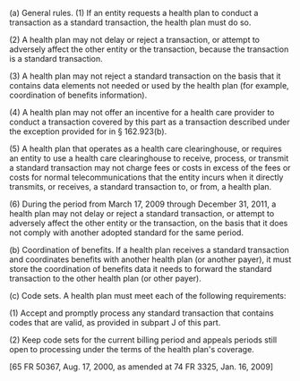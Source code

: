 (a) General rules. (1) If an entity requests a health plan to conduct a transaction as a standard transaction, the health plan must do so.

(2) A health plan may not delay or reject a transaction, or attempt to adversely affect the other entity or the transaction, because the transaction is a standard transaction.

(3) A health plan may not reject a standard transaction on the basis that it contains data elements not needed or used by the health plan (for example, coordination of benefits information).

(4) A health plan may not offer an incentive for a health care provider to conduct a transaction covered by this part as a transaction described under the exception provided for in § 162.923(b).

(5) A health plan that operates as a health care clearinghouse, or requires an entity to use a health care clearinghouse to receive, process, or transmit a standard transaction may not charge fees or costs in excess of the fees or costs for normal telecommunications that the entity incurs when it directly transmits, or receives, a standard transaction to, or from, a health plan.

(6) During the period from March 17, 2009 through December 31, 2011, a health plan may not delay or reject a standard transaction, or attempt to adversely affect the other entity or the transaction, on the basis that it does not comply with another adopted standard for the same period.

(b) Coordination of benefits. If a health plan receives a standard transaction and coordinates benefits with another health plan (or another payer), it must store the coordination of benefits data it needs to forward the standard transaction to the other health plan (or other payer).

&#40;c) Code sets. A health plan must meet each of the following requirements:

(1) Accept and promptly process any standard transaction that contains codes that are valid, as provided in subpart J of this part.

(2) Keep code sets for the current billing period and appeals periods still open to processing under the terms of the health plan's coverage.

[65 FR 50367, Aug. 17, 2000, as amended at 74 FR 3325, Jan. 16, 2009]
